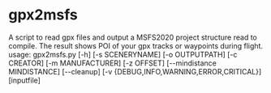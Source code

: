 # gpx2msfs
A script to read gpx files and output a MSFS2020 project structure read to compile. The result shows POI of your gpx tracks or waypoints during flight.
usage: gpx2msfs.py [-h] [-s SCENERYNAME] [-o OUTPUTPATH] [-c CREATOR] [-m MANUFACTURER] [-z OFFSET]
                   [--mindistance MINDISTANCE] [--cleanup] [-v {DEBUG,INFO,WARNING,ERROR,CRITICAL}]
                   [inputfile]
